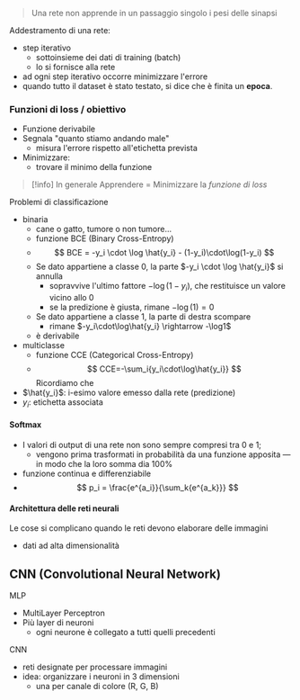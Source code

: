 
> Una rete non apprende in un passaggio singolo i pesi delle sinapsi

Addestramento di una rete:
- step iterativo
	- sottoinsieme dei dati di training (batch)
	- lo si fornisce alla rete
- ad ogni step iterativo occorre minimizzare l'errore
- quando tutto il dataset è stato testato, si dice che è finita un **epoca**.

### Funzioni di loss / obiettivo
- Funzione derivabile
- Segnala "quanto stiamo andando male"
	- misura l'errore rispetto all'etichetta prevista
- Minimizzare:
	- trovare il minimo della funzione

> [!info] In generale 
> Apprendere = Minimizzare la *funzione di loss*

Problemi di classificazione
- binaria
	- cane o gatto, tumore o non tumore...
	- funzione BCE (Binary Cross-Entropy)
	- $$
		BCE = -y_i \cdot \log \hat{y_i} - (1-y_i)\cdot\log(1-y_i)
	 $$
	- Se dato appartiene a classe 0, la parte $-y_i \cdot \log \hat{y_i}$ si annulla
		- sopravvive l'ultimo fattore $-\log(1-y_i)$, che restituisce un valore vicino allo 0
		- se la predizione è giusta, rimane $-\log(1) = 0$
	- Se dato appartiene a classe 1, la parte di destra scompare
		- rimane $-y_i\cdot\log\hat{y_i} \rightarrow -\log1$
	- è derivabile
- multiclasse
	- funzione CCE (Categorical Cross-Entropy)
	- $$
		CCE=-\sum_i{y_i\cdot\log\hat{y_i}}
	$$
Ricordiamo che 
- $\hat{y_i}$: i-esimo valore emesso dalla rete (predizione)
- $y_i$: etichetta associata

#### Softmax
- I valori di output di una rete non sono sempre compresi tra 0 e 1;
	- vengono prima trasformati in probabilità da una funzione apposita — in modo che la loro somma dia 100%
- funzione continua e differenziabile
- $$
	p_i = \frac{e^{a_i}}{\sum_k{e^{a_k}}}
$$
#### Architettura delle reti neurali
Le cose si complicano quando le reti devono elaborare delle immagini
- dati ad alta dimensionalità

## CNN (Convolutional Neural Network)

MLP
- MultiLayer Perceptron
- Più layer di neuroni
	- ogni neurone è collegato a tutti quelli precedenti

CNN
- reti designate per processare immagini
- idea: organizzare i neuroni in 3 dimensioni
	- una per canale di colore (R, G, B)